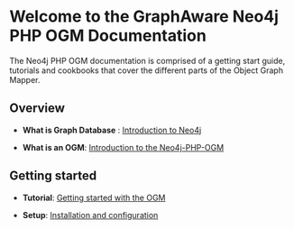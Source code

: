 # Welcome to the GraphAware Neo4j PHP OGM Documentation

The Neo4j PHP OGM documentation is comprised of a getting start guide, tutorials and cookbooks that cover the different
parts of the Object Graph Mapper.

## Overview

* **What is Graph Database** : [Introduction to Neo4j](overview/what_is_neo4j.md)

* **What is an OGM**: [Introduction to the Neo4j-PHP-OGM](overview/what_is_an_ogm.md)

## Getting started

* **Tutorial**: [Getting started with the OGM](01-intro.md)

* **Setup**: [Installation and configuration](http://google.com)